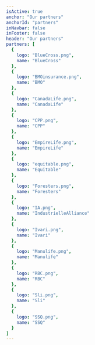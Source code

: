 ```yaml
---
isActive: true
anchor: "Our partners"
anchorId: "partners"
inNavbar: false
inFooter: false
header: "Our partners"
partners: [
  {
    logo: "BlueCross.png",
    name: "BlueCross"
  },
  {
    logo: "BMOinsurance.png",
    name: "BMO"
  },
  {
    logo: "CanadaLife.png",
    name: "CanadaLife"
  },
  {
    logo: "CPP.png",
    name: "CPP"
  },
  {
    logo: "EmpireLife.png",
    name: "EmpireLife"
  },
  {
    logo: "equitable.png",
    name: "Equitable"
  },
  {
    logo: "Foresters.png",
    name: "Foresters"
  },
  {
    logo: "IA.png",
    name: "IndustrielleAlliance"
  },
  {
    logo: "Ivari.png",
    name: "Ivari"
  },
  {
    logo: "Manulife.png",
    name: "Manulife"
  },
  {
    logo: "RBC.png",
    name: "RBC"
  },
  {
    logo: "Sli.png",
    name: "Sli"
  },
  {
    logo: "SSQ.png",
    name: "SSQ"
  }
]
---
```

